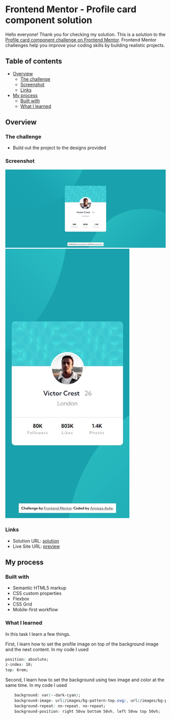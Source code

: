 # Frontend Mentor - Profile card component solution

Hello everyone! Thank you for checking my solution. This is a solution to the [Profile card component challenge on Frontend Mentor](https://www.frontendmentor.io/challenges/profile-card-component-cfArpWshJ). Frontend Mentor challenges help you improve your coding skills by building realistic projects. 

## Table of contents

- [Overview](#overview)
  - [The challenge](#the-challenge)
  - [Screenshot](#screenshot)
  - [Links](#links)
- [My process](#my-process)
  - [Built with](#built-with)
  - [What I learned](#what-i-learned)

## Overview

### The challenge

- Build out the project to the designs provided

### Screenshot

![desktop view](./screenshot/desktop-view.jpeg)
![mobile view](./screenshot/mobile-view.jpeg)

### Links

- Solution URL: [solution](https://www.frontendmentor.io/solutions/profile-card-component-using-html-and-css-only--dQRN25QcU)
- Live Site URL: [preview](https://profile-card-component-powreze.netlify.app/)

## My process

### Built with

- Semantic HTML5 markup
- CSS custom properties
- Flexbox
- CSS Grid
- Mobile-first workflow


### What I learned

In this task I learn a few things.

First, I learn how to set the profile image on top of the background image and the next content. In my code I used

```css
position: absolute;
z-index: 10;
top: 6rem;
```
Second, I learn how to set the background using two image and color at the same time. In my code I used

```css
    background: var(--dark-cyan);
    background-image: url(/images/bg-pattern-top.svg), url(/images/bg-pattern-bottom.svg);
    background-repeat: no-repeat, no-repeat;
    background-position: right 50vw bottom 50vh, left 50vw top 50vh;
```
